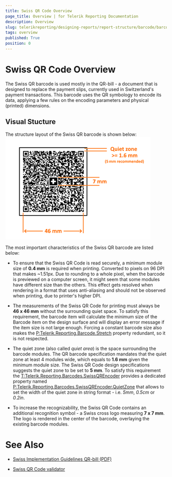 ```yaml
---
title: Swiss QR Code Overview
page_title: Overview | for Telerik Reporting Documentation
description: Overview
slug: telerikreporting/designing-reports/report-structure/barcode/barcode-types/2d-barcodes/swiss-qr-code/overview
tags: overview
published: True
position: 0
---
```


# Swiss QR Code Overview



The Swiss QR barcode is used mostly in the QR-bill - a document that is designed to replace the payment slips, currently used in Switzerland's payment transactions.
        This barcode uses the QR symbology to encode its data, applying a few rules on the encoding parameters and physical (printed) dimensions.
      

## Visual Stucture

The structure layout of the Swiss QR barcode is shown below:  
  ![barcode-swiss-qr-structure](images/Barcodes/barcode-swiss-qr-structure.png)

The most important characteristics of the Swiss QR barcode are listed below:
        

* To ensure that the Swiss QR Code is read securely, a minimum module size of __0.4 mm__ is required when printing.
              Converted to pixels on 96 DPI that makes ~1.51px. Due to rounding to a whole pixel, when the barcode is previewed on a computer screen,
              it might seem that some modules have different size than the others.
            This effect gets resolved when rendering in a format that uses anti-aliasing and should not be observed when printing, due to printer's higher DPI.
            

* The measurements of the Swiss QR Code for printing must always be __46 x 46 mm__ without the surrounding quiet space.
              To satisfy this requirement, the barcode item will calculate the minimum size of the Barcode item on the design surface and will display an error message if the item size is not large enough.
            Forcing a constant barcode size also makes the [P:Telerik.Reporting.Barcode.Stretch]()
              property redundant, so it is not respected.
            

* The quiet zone (also called *quiet area*) is the space surrounding the barcode modules.
              The QR barcode specification mandates that the quiet zone at least 4 modules wide, which equals to __1.6 mm__ given the minimum module size.
              The Swiss QR Code design specifications suggests the quiet zone to be set to __5 mm__.
            To satisfy this requirement the [T:Telerik.Reporting.Barcodes.SwissQREncoder]() provides a dedicated property named
              [P:Telerik.Reporting.Barcodes.SwissQREncoder.QuietZone]()
              that allows to set the width of the quiet zone in string format - i.e. *5mm*, *0.5cm* or *0.2in*.
            

* To increase the recognizability, the Swiss QR Code contains an additional recognition symbol - a Swiss cross logo measuring __7 x 7 mm__. 
              The logo is rendered in the center of the barcode, overlaying the existing barcode modules.
            

# See Also


 * [
          Swiss Implementation Guidelines QR-bill (PDF)
        ](https://www.paymentstandards.ch/dam/downloads/ig-qr-bill-2019-en.pdf)

 * [
          Swiss QR Code validator
        ](https://www.swiss-qr-invoice.org/validator/)
